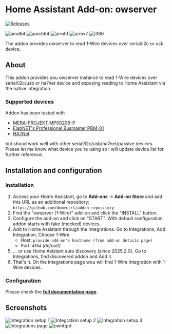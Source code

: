 # Home Assistant Add-on: owserver

[![Releases][version]][releases]

![amd64][amd64-shield]
![aarch64][aarch64-shield]
![armhf][armhf-shield]
![armv7][armv7-shield]
![i386][i386-shield]

The addon provides owserver to read 1-Wire devices over serial/i2c or usb device.


## About

This addon provides you owserver instance to read 1-Wire devices over serial/i2c/usb or ha7net device and exposing reading to Home Assistant via the native integration.

### Supported devices
Addon has been tested with
- [MERA-PROJEKT MP00206-P](http://www.meraprojekt.com.pl/mp00206-p.html)
- [ElabNET's Professional Busmaster PBM-01](https://shop.elabnet.de/en/1-wire/series/h/1-wire-professional-bus-master-pbm01-usb_812_2073)
- [HA7Net](https://www.embeddeddatasystems.com/HA7Net--Ethernet-1-Wire-Host-Adapter_p_22.html) 

but shoud work well with other serial/i2c/usb/ha7net/passive devices. Please let me know what device you're using so I will update device list for further reference.

## Installation and configuration

### Installation

1. Access your Home Assistant, go to **Add-ons** -> **Add-on Store** and add this URL as an additional repository: 
`https://github.com/domectrl/addon-repository`
1. Find the "owserver (1-Wire)" add-on and click the "INSTALL" button.
1. Configure the add-on and click on "START". With default configuration addon starts with fake (mocked) devices.
1. Add to Home Assistant through the Integrations. Go to Integrations, Add Integration, Choose 1-Wire
    - Host: `provide add-on's hostname (from add-on details page)`
    - Port: `4304` _(default)_
1. ... or use Home Asistant auto discovery (since 2025.2.0). Go to Integrations, find discovered addon and Add it.
1. That's it. On the integrations page wou will find 1-Wire integration with 1-Wire devices.

### Configuration
Please check the **[full documentation page](https://github.com/domectrl/hassio-owserver/blob/master/DOCS.md)**.

## Screenshots

![Integration setup 1](https://github.com/domectrl/hassio-owserver/raw/master/images/screenshot_setup1.png)
![Integration setup 2](https://github.com/domectrl/hassio-owserver/raw/master/images/screenshot_setup2.png)
![Integration setup 3](https://github.com/domectrl/hassio-owserver/raw/master/images/screenshot_setup3.jpg)
![Integrations page](https://github.com/domectrl/hassio-owserver/raw/master/images/screenshot_integrations.jpg)
![owhttpd](https://github.com/domectrl/hassio-owserver/raw/master/images/screenshot_owhttpd.jpg)

[version]: https://img.shields.io/badge/version-v0.7.4-blue.svg
[releases]: https://github.com/domectrl/hassio-owserver/releases
[addons-repository]: https://github.com/domectrl/addon-repository
[addons-repository-beta]: https://github.com/domectrl/addon-repository-beta
[addons-repository-edge]: https://github.com/domectrl/addon-repository-edge

[amd64-shield]: https://img.shields.io/badge/amd64-yes-green.svg
[aarch64-shield]: https://img.shields.io/badge/aarch64-yes-green.svg
[armhf-shield]: https://img.shields.io/badge/armhf-yes-green.svg
[armv7-shield]: https://img.shields.io/badge/armv7-yes-green.svg
[i386-shield]: https://img.shields.io/badge/i386-no-red.svg